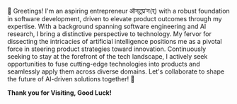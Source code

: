 👋 Greetings! I'm an aspiring entrepreneur ऑन्‌ट्रप्रˈन(र्‌) with a robust foundation in software development, driven to elevate product outcomes through my expertise. With a background spanning software engineering and AI research, I bring a distinctive perspective to technology. My fervor for dissecting the intricacies of artificial intelligence positions me as a pivotal force in steering product strategies toward innovation. Continuously seeking to stay at the forefront of the tech landscape, I actively seek opportunities to fuse cutting-edge technologies into products and seamlessly apply them across diverse domains. Let's collaborate to shape the future of AI-driven solutions together! 🚀

**Thank you for Visiting, Good Luck!**
